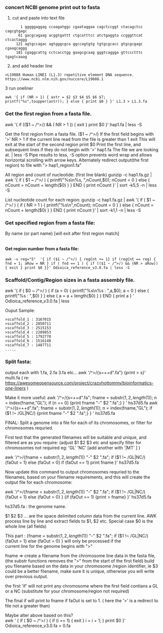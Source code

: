 ### concert NCBI genome print out to fasta
 1. cut and paste into text file
 ```
        1 gggggaggag ccaagatggc cgaataggaa cagctccggt ctacagctcc cagcgtgagc
       61 gacgcagaag acggtgattt ctgcatttcc atctgaggta ccgggttcat ctcactaggg
      121 agtgccagac agtgggcgca ggccagtgtg tgtgcgcacc gtgcgcgagc cgaagcaggg
      181 cgaggcattg cctcacctgg gaagcgcaag gggtcaggga gttccctttc tgagtcaaag
 ```
 2. and add header line
 ```
 >L19088 Human LINE1 (L1.3) repetitive element DNA sequence. https://www.ncbi.nlm.nih.gov/nuccore/L19088.1
 ```
 3 run oneliner
```
awk '{ if (NR > 1) { astr = $2 $3 $4 $5 $6 $7; printf("%s",toupper(astr)); } else { print $0 } }' L1.3 > L1.3.fa
```

### Get the first region from a fasta file.

awk '{ if (($1 ~ /^>/) && ( NR > 1 )) { exit } print $0 }' hap1.fa | less -S

Get the first region from a fasta file.
  ($1 ~ /^>/) If the first field begins with '>'
  NR > 1      if the current line read from the file is greater than 1
  exit        This will exit at the start of the second region 
  print $0    Print the first line, and subsequent lines if they do not begin with '>'
  hap1.fa     The file we are looking at.
  | less -S   Pipe results to less, -S option prevents word wrap and allows horizontal scrolling with arrow keys.
              Alternately redirect output(the first region) to file with "> hap1_region1.fa"
 
 All region and count of nucleotide: (first line blank)
gunzip -c hap1.fa.gz | awk '{ if ( $1 ~ /^>/ ) { printf("%s\n%s, ",nCount,$0); nCount = 0 } else { nCount = nCount + length($0) } } END { print nCount }' | sort -k5,5 -n | less -S

List nucleotide count for each region:
gunzip -c hap1.fa.gz | awk '{ if ( $1 ~ /^>/ ) { if ( NR > 1 ) { printf("%s\n",nCount); nCount = 0 } } else { nCount = nCount + length($0) } } END { print nCount }' | sort -k1,1 -n | less -S

### Get specified region from a fasta file:
By name (or part name) [will exit after first region match]
```awk -v reg="1260"  '{ if (($1 ~ /^>/) && ($1 ~ reg)) { fnd = 1; aRow = NR } if ( fnd == 1 ) { if (($1 ~ /^>/) && (NR > aRow)) { exit } print $0 }}' Odioica_reference_v3.0.fa | less -S
```

#### Get region number from a fasta file:
```
awk -v reg="5"  '{ if ($1 ~ /^>/) { regCnt += 1} if (regCnt == reg) { fnd = 1; aRow = NR } if ( fnd == 1 ) { if (($1 ~ /^>/) && (NR > aRow)) { exit } print $0 }}' Odioica_reference_v3.0.fa | less -S
```

### Scaffold/Contig/Region sizes in a fasta assembly file.

awk '{ if ( $0 ~ /^>/ ) { if (a > 0) { printf("%s\n%s : ",a,$0); a = 0 } else { printf("%s : ",$0) } }  else  { a = a + length($0) } } END { print a } ' Odioica_reference_v3.0.fa | less

Ouput Sample:
```
>scaffold_1 : 3167015
>scaffold_2 : 2850711
>scaffold_3 : 2515153
>scaffold_4 : 2289853
>scaffold_5 : 1792778
>scaffold_6 : 1516148
>scaffold_7 : 1487711
.....
```

### Split fasta:

output each with 1.fa, 2.fa 3.fa etc...
awk '/^>/{s=++d".fa"} {print > s}' multi.fa   ( re: https://awesomeopensource.com/project/crazyhottommy/bioinformatics-one-liners )

Make it more useful: 
awk '/^>/{s=++d".fa"; fname = substr($1,2,length($1)); n = index(fname,"GL");   if (n == 0) {print fname "-" $2 ".fa";} } ' hs37d5.fa
awk '/^>/{s=++d".fa"; fname = substr($1,2,length($1)); n = index(fname,"GL");   if ($1 !~ /GL|NC/) {print fname "-" $2 ".fa";} } ' hs37d5.fa

FINAL:
Split a genome into a file for each of its chromosomes, or filter for chromosomes requried.

First test that the generated filenames will be suitable and unique, and filtered are as you require: (adjust $1 $2 $3 etc and specify filter for 
 chromosomes not required eg: 'GL' 'NC' [add another with '|MT' ] ) 
 
awk '/^>/{fname = substr($1,2,length($1)) "-" $2 ".fa"; if ($1 !~ /GL|NC/) {faOut = 1} else {faOut = 0} if (faOut == 1) print fname }' hs37d5.fa


Now update this command to output chromosomes requried to the filenames, based on your filename requirements, and this will create the output file 
for each chromosome:

awk '/^>/{fname = substr($1,2,length($1)) "-" $2 ".fa"; if ($1 !~ /GL|NC/) {faOut = 1} else {faOut = 0} } {if (faOut == 1) {print > fname} }' hs37d5.fa

hs37d5.fa : the  genome name.

$1 $2 $3 ... are the space delimited column data from the current line.  AWK process line by line and extract fields to $1, $2 etc. Special case $0 is 
  the whole line (all fields)
  
This part : {fname = substr($1,2,length($1)) "-" $2 ".fa"; if ($1 !~ /GL|NC/) {faOut = 1} else {faOut = 0} }  will only be processed if the  
 current line for the genome begins with ">"
 
fname => create a filename from the chromosome line data in the fasta file, (the substr functions removes the ">" from the start of the first field) 
  build you filename based on the data in your chromosome /region  identifier, ie $3 could be a better filename, make sure it is unique, otherwise
   you will write over previous output.
 
the first 'if' will not print any chromosome where the first field contians  a GL or a NC  (substitute for your chromosome/region not required)
 
The final if will print to fname if faOut is set to 1. ( here the '>' is a redirect to file not a greater than)

Maybe alter above based on this?  
awk ' { if ( $0 ~ /^>/ ) { if (i == 1) { exit }  i = i + 1; } print $0 }' Odioica_reference_v3.0.fa > 0.fa
